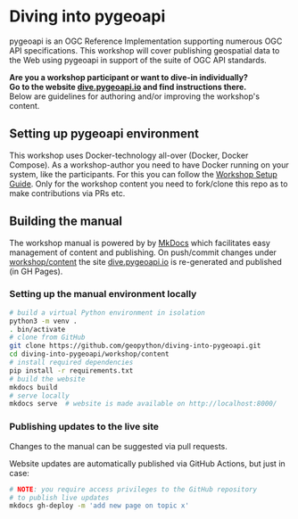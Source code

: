 # Diving into pygeoapi
pygeoapi is an OGC Reference Implementation supporting numerous OGC API specifications. This workshop will cover publishing geospatial data to the Web using pygeoapi in support of the suite of OGC API standards. 

**Are you a workshop participant or want to dive-in individually?**   
**Go to the website [dive.pygeoapi.io](https://dive.pygeoapi.io/) and find instructions there.**   
Below are guidelines for authoring and/or improving the workshop's content.

## Setting up pygeoapi environment

This workshop uses Docker-technology all-over (Docker, Docker Compose). As a workshop-author you need to 
have Docker running on your system, like the participants. For this you can follow the [Workshop Setup Guide](https://dive.pygeoapi.io/setup/).
Only for the workshop content you need to fork/clone this repo as to make contributions via PRs etc.

## Building the manual

The workshop manual is powered by
by [MkDocs](https://www.mkdocs.org) which facilitates easy management
of content and publishing. On push/commit changes under [workshop/content](workshop/content) the site [dive.pygeoapi.io](https://dive.pygeoapi.io/) is re-generated and published (in GH Pages).

### Setting up the manual environment locally

```bash
# build a virtual Python environment in isolation
python3 -m venv .
. bin/activate
# clone from GitHub
git clone https://github.com/geopython/diving-into-pygeoapi.git
cd diving-into-pygeoapi/workshop/content
# install required dependencies
pip install -r requirements.txt
# build the website
mkdocs build
# serve locally
mkdocs serve  # website is made available on http://localhost:8000/
```

### Publishing updates to the live site

Changes to the manual can be suggested via pull requests.

Website updates are automatically published via GitHub Actions, but just in case:

```bash
# NOTE: you require access privileges to the GitHub repository
# to publish live updates
mkdocs gh-deploy -m 'add new page on topic x'
```
